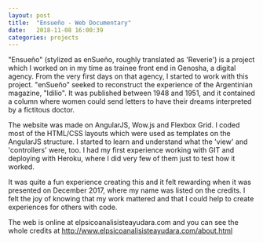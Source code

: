 ```yaml
---
layout: post
title:  "Ensueño - Web Documentary"
date:   2018-11-08 16:00:39
categories: projects
---
```

"Ensueño" (stylized as enSueño, roughly translated as 'Reverie') is a project which I worked on in my time as trainee front end in Genosha, a digital agency. From the very first days on that agency, I started to work with this project. "enSueño" seeked to reconstruct the experience of the Argentinian magazine, "Idilio". It was published between 1948 and 1951, and it contained a column where women could send letters to have their dreams interpreted by a fictitous doctor. 

The website was made on AngularJS, Wow.js and Flexbox Grid. I coded most of the HTML/CSS layouts which were used as templates on the AngularJS structure. I started to learn and understand what the 'view' and 'controllers' were, too. I had my first experience working with GIT and deploying with Heroku, where I did very few of them just to test how it worked. 

It was quite a fun experience creating this and it felt rewarding when it was presented on December 2017, where my name was listed on the credits. I felt the joy of knowing that my work mattered and that I could help to create experiences for others with code.

The web is online at elpsicoanalisisteayudara.com and you can see the whole credits at http://www.elpsicoanalisisteayudara.com/about.html
